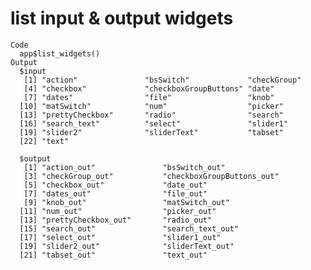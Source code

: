 # list input & output widgets

    Code
      app$list_widgets()
    Output
      $input
       [1] "action"               "bsSwitch"             "checkGroup"          
       [4] "checkbox"             "checkboxGroupButtons" "date"                
       [7] "dates"                "file"                 "knob"                
      [10] "matSwitch"            "num"                  "picker"              
      [13] "prettyCheckbox"       "radio"                "search"              
      [16] "search_text"          "select"               "slider1"             
      [19] "slider2"              "sliderText"           "tabset"              
      [22] "text"                
      
      $output
       [1] "action_out"               "bsSwitch_out"            
       [3] "checkGroup_out"           "checkboxGroupButtons_out"
       [5] "checkbox_out"             "date_out"                
       [7] "dates_out"                "file_out"                
       [9] "knob_out"                 "matSwitch_out"           
      [11] "num_out"                  "picker_out"              
      [13] "prettyCheckbox_out"       "radio_out"               
      [15] "search_out"               "search_text_out"         
      [17] "select_out"               "slider1_out"             
      [19] "slider2_out"              "sliderText_out"          
      [21] "tabset_out"               "text_out"                
      

